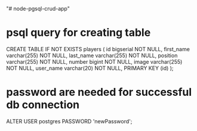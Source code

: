 "# node-pgsql-crud-app" 


# psql query for creating table
CREATE TABLE IF NOT EXISTS players (
  id bigserial NOT NULL,
  first_name varchar(255) NOT NULL,
  last_name varchar(255) NOT NULL,
  position varchar(255) NOT NULL,
  number bigint NOT NULL,
  image varchar(255) NOT NULL,
  user_name varchar(20) NOT NULL,
  PRIMARY KEY (id)
);


# password are needed for successful db connection
ALTER USER postgres PASSWORD 'newPassword';
